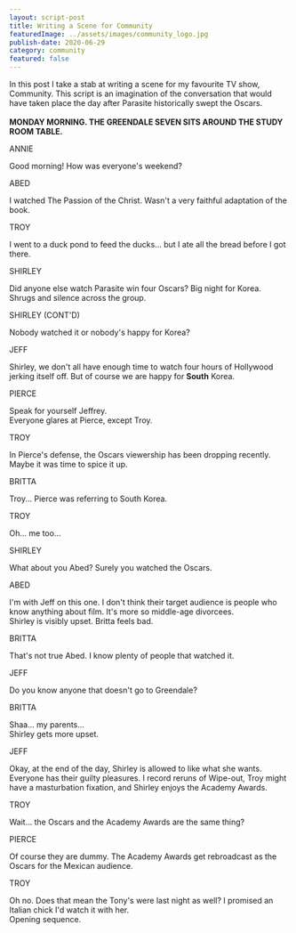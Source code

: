 ```yaml
---
layout: script-post
title: Writing a Scene for Community
featuredImage: ../assets/images/community_logo.jpg
publish-date: 2020-06-29
category: community
featured: false
---
```


<div class = "lead-in"> In this post I take a stab at writing a scene for my favourite TV show, Community. This script is an imagination of the conversation that would have taken place the day after Parasite historically swept the Oscars. </div>

<br>

<div class = "action">  <strong>MONDAY MORNING. THE GREENDALE SEVEN SITS AROUND THE STUDY ROOM TABLE.</strong> </div>

<p class = "character"> ANNIE </p>  
Good morning! How was everyone's weekend?

<p class = "character"> ABED  </p>
I watched The Passion of the Christ. Wasn't a very faithful adaptation of the book.

<p class= "character"> TROY  </p>
I went to a duck pond to feed the ducks... but I ate all the bread before I got there.

<p class = "character"> SHIRLEY  </p>
Did anyone else watch Parasite win four Oscars? Big night for Korea.

<div class = "action">  Shrugs and silence across the group. </div>

<p class = "character"> SHIRLEY (CONT'D)  </p>
Nobody watched it or nobody's happy for Korea?

<p class = "character"> JEFF  </p>
Shirley, we don't all have enough time to watch four hours of Hollywood jerking itself off. But of course we are happy for <strong>South</strong> Korea.

<p class = "character"> PIERCE  </p>
Speak for yourself Jeffrey.

<div class = "action">  Everyone glares at Pierce, except Troy. </div>

<p class = "character"> TROY  </p>
In Pierce's defense, the Oscars viewership has been dropping recently. Maybe it was time to spice it up.

<p class = "character"> BRITTA  </p>
Troy... Pierce was referring to South Korea.

<p class = "character"> TROY  </p>
Oh... me too...

<p class = "character"> SHIRLEY  </p>
What about you Abed? Surely you watched the Oscars.

<p class = "character"> ABED  </p>
I'm with Jeff on this one. I don't think their target audience is people who know anything about film. It's more so middle-age divorcees.

<div class = "action">  Shirley is visibly upset. Britta feels bad. </div>

<p class = "character"> BRITTA  </p>
That's not true Abed. I know plenty of people that watched it.

<p class = "character"> JEFF  </p>
Do you know anyone that doesn't go to Greendale?

<p class = "character"> BRITTA  </p>
Shaa... my parents...

<div class = "action">  Shirley gets more upset. </div>

<p class = "character"> JEFF  </p>
Okay, at the end of the day, Shirley is allowed to like what she wants. Everyone has their guilty pleasures. I record reruns of Wipe-out, Troy might have a masturbation fixation, and Shirley enjoys the Academy Awards.

<p class = "character"> TROY  </p>
Wait... the Oscars and the Academy Awards are the same thing?

<p class = "character"> PIERCE  </p>
Of course they are dummy. The Academy Awards get rebroadcast as the Oscars for the Mexican audience.

<p class = "character"> TROY  </p>
Oh no. Does that mean the Tony's were last night as well? I promised an Italian chick I'd watch it with her.

<div class = "action">  Opening sequence. </div>
